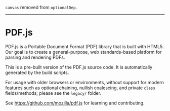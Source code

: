 
`canvas` removed from `optionalDep`.

---
# PDF.js

PDF.js is a Portable Document Format (PDF) library that is built with HTML5.
Our goal is to create a general-purpose, web standards-based platform for
parsing and rendering PDFs.

This is a pre-built version of the PDF.js source code. It is automatically
generated by the build scripts.

For usage with older browsers or environments, without support for modern
features such as optional chaining, nullish coalescing,
and private `class` fields/methods; please see the `legacy/` folder.

See https://github.com/mozilla/pdf.js for learning and contributing.
